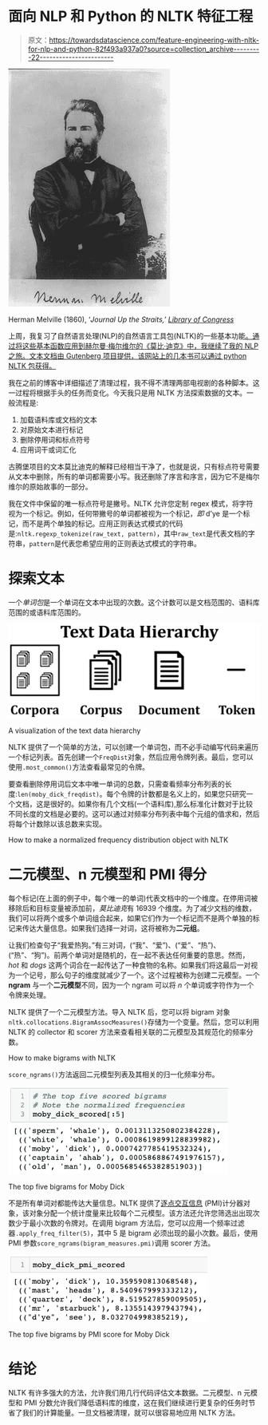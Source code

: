 # 面向 NLP 和 Python 的 NLTK 特征工程

> 原文：<https://towardsdatascience.com/feature-engineering-with-nltk-for-nlp-and-python-82f493a937a0?source=collection_archive---------22----------------------->

![](img/5d2cf678c3a51d94661c77c0010c9e32.png)

Herman Melville (1860), ‘*Journal Up the Straits,’* [*Library of Congress*](https://www.loc.gov/rr/print/list/235_pom.html)

上周，我复习了自然语言处理(NLP)的自然语言工具包(NLTK)的一些基本功能[。通过将这些基本函数应用到赫尔曼·梅尔维尔的《莫比·迪克》中，我继续了我的 NLP 之旅。文本文档由 Gutenberg 项目提供，该网站上的几本书可以通过 python NLTK 包获得。](/nltk-applications-for-nlp-and-python-dc8c5381668a)

我在之前的博客中详细描述了清理过程，我不得不清理两部电视剧的各种脚本。这一过程将根据手头的任务而变化。今天我只是用 NLTK 方法探索数据的文本。一般流程是:

1.  加载语料库或文档的文本
2.  对原始文本进行标记
3.  删除停用词和标点符号
4.  应用词干或词汇化

古腾堡项目的文本莫比迪克的解释已经相当干净了，也就是说，只有标点符号需要从文本中删除，所有的单词都需要小写。我还删除了序言和序言，因为它不是梅尔维尔的原始故事的一部分。

我在文件中保留的唯一标点符号是撇号。NLTK 允许您定制 regex 模式，将字符视为一个标记。例如，任何带撇号的单词都被视为一个标记，*即* d'ye 是一个标记，而不是两个单独的标记。应用正则表达式模式的代码是:`nltk.regexp_tokenize(raw_text, pattern)`，其中`raw_text`是代表文档的字符串，`pattern`是代表您希望应用的正则表达式模式的字符串。

# 探索文本

一个*单词包*是一个单词在文本中出现的次数。这个计数可以是文档范围的、语料库范围的或语料库范围的。

![](img/b2698b24a3ccd79e289c47d44b4ce8f3.png)

A visualization of the text data hierarchy

NLTK 提供了一个简单的方法，可以创建一个单词包，而不必手动编写代码来遍历一个标记列表。首先创建一个`FreqDist`对象，然后应用令牌列表。最后，您可以使用`.most_common()`方法查看最常见的令牌。

要查看删除停用词后文本中唯一单词的总数，只需查看频率分布列表的长度:`len(moby_dick_freqdist)`。每个令牌的计数都是名义上的，如果您只研究一个文档，这是很好的。如果你有几个文档(一个语料库),那么标准化计数对于比较不同长度的文档是必要的。这可以通过对频率分布列表中每个元组的值求和，然后将每个计数除以该总数来实现。

How to make a normalized frequency distribution object with NLTK

# 二元模型、n 元模型和 PMI 得分

每个标记(在上面的例子中，每个唯一的单词)代表文档中的一个维度。在停用词被移除后和目标变量被添加前，*莫比迪克*有 16939 个维度。为了减少文档的维数，我们可以将两个或多个单词组合起来，如果它们作为一个标记而不是两个单独的标记来传达大量信息。如果我们选择一对词，这将被称为**二元组**。

让我们检查句子“我爱热狗。”有三对词，(“我”、“爱”)、(“爱”、“热”)、(“热”、“狗”)。前两个单词对是随机的，在一起不表达任何重要的意思。然而， *hot* 和 *dogs* 这两个词合在一起传达了一种食物的名称。如果我们将这最后一对视为一个记号，那么句子的维度就减少了一个。这个过程被称为创建二元模型。一个 **ngram** 与一个**二元模型**不同，因为一个 ngram 可以将 *n* 个单词或字符作为一个令牌来处理。

NLTK 提供了一个二元模型方法。导入 NLTK 后，您可以将 bigram 对象`nltk.collocations.BigramAssocMeasures()`存储为一个变量。然后，您可以利用 NLTK 的 collector 和 scorer 方法来查看相关联的二元模型及其规范化的频率分数。

How to make bigrams with NLTK

`score_ngrams()`方法返回二元模型列表及其相关的归一化频率分布。

![](img/ee122113cc36ced75444bf9cf82c9b80.png)

The top five bigrams for Moby Dick

不是所有单词对都能传达大量信息。NLTK 提供了[逐点交互信息](http://www.nltk.org/howto/collocations.html) (PMI)计分器对象，该对象分配一个统计度量来比较每个二元模型。该方法还允许您筛选出出现次数少于最小次数的令牌对。在调用 bigram 方法后，您可以应用一个频率过滤器`.apply_freq_filter(5)`，其中 5 是 bigram 必须出现的最小次数。最后，使用 PMI 参数`score_ngrams(bigram_measures.pmi)`调用 scorer 方法。

![](img/f04853d51fccc6e22172d4e45cb22643.png)

The top five bigrams by PMI score for Moby Dick

# 结论

NLTK 有许多强大的方法，允许我们用几行代码评估文本数据。二元模型、n 元模型和 PMI 分数允许我们降低语料库的维度，这在我们继续进行更复杂的任务时节省了我们的计算能量。一旦文档被清理，就可以很容易地应用 NLTK 方法。
